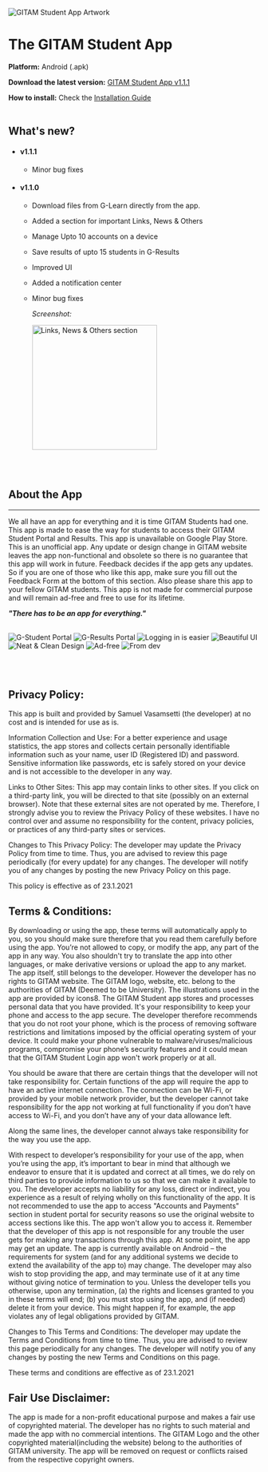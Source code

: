 ![GITAM Student App Artwork](/imgs/gsa1.png)
# The GITAM Student App 
**Platform:** Android (.apk)

**Download the latest version:** [GITAM Student App v1.1.1](gsa.apk)

**How to install:** Check the [Installation Guide](misc/installation-guide.pdf)
<br /><br />

## What's new?
* #### v1.1.1
    * Minor bug fixes
* #### v1.1.0
    * Download files from G-Learn directly from the app.
    * Added a section for important Links, News & Others
    * Manage Upto 10 accounts on a device
    * Save results of upto 15 students in G-Results
    * Improved UI
    * Added a notification center
    * Minor bug fixes

        *Screenshot:*

        <img src="imgs/screenshot1.png" alt="Links, News & Others section" width="250"/>
<br /><br />

## About the App
---
We all have an app for everything and it is time GITAM Students had one. This app is made to ease the way for students to access their GITAM Student Portal and Results. This app is unavailable on Google Play Store. This is an unofficial app. Any update or design change in GITAM website leaves the app non-functional and obsolete so there is no guarantee that this app will work in future.
Feedback decides if the app gets any updates. So if you are one of those who like this app, make sure you fill out the Feedback Form at the bottom of this section. Also please share this app to your fellow GITAM students. This app is not made for commercial purpose and will remain ad-free and free to use for its lifetime.

***"There has to be an app for everything."***
<br />
<br />

![G-Student Portal](/imgs/gsa2.png)
![G-Results Portal](/imgs/gsa3.png)
![Logging in is easier](/imgs/gsa4.png)
![Beautiful UI](/imgs/gsa5.png)
![Neat & Clean Design](/imgs/gsa6.png)
![Ad-free](/imgs/gsa7.png)
![From dev](/imgs/gsa8.png)

<br />
<br />

## Privacy Policy:
This app is built and provided by Samuel Vasamsetti (the developer) at no cost and is intended for use as is.

Information Collection and Use:
For a better experience and usage statistics, the app stores and collects certain personally identifiable information such as your name, user ID (Registered ID) and password. Sensitive information like passwords, etc is safely stored on your device and is not accessible to the developer in any way.

Links to Other Sites: 
This app may contain links to other sites. If you click on a third-party link, you will be directed to that site (possibly on an external browser). Note that these external sites are not operated by me. Therefore, I strongly advise you to review the Privacy Policy of these websites. I have no control over and assume no responsibility for the content, privacy policies, or practices of any third-party sites or services.

Changes to This Privacy Policy: 
The developer may update the Privacy Policy from time to time. Thus, you are advised to review this page periodically (for every update) for any changes. The developer will notify you of any changes by posting the new Privacy Policy on this page.

This policy is effective as of 23.1.2021

## Terms & Conditions:
By downloading or using the app, these terms will automatically apply to you, so you should make sure therefore that you read them carefully before using the app. You’re not allowed to copy, or modify the app, any part of the app in any way. You also shouldn't try to translate the app into other languages, or make derivative versions or upload the app to any market. The app itself, still belongs to the developer. However the developer has no rights to GITAM website. The GITAM logo, website, etc. belong to the authorities of GITAM (Deemed to be University). The illustrations used in the app are provided by icons8.
The GITAM Student app stores and processes personal data that you have provided. It's your responsibility to keep your phone and access to the app secure. The developer therefore recommends that you do not root your phone, which is the process of removing software restrictions and limitations imposed by the official operating system of your device. It could make your phone vulnerable to malware/viruses/malicious programs, compromise your phone’s security features and it could mean that the GITAM Student Login app won't work properly or at all.

You should be aware that there are certain things that the developer will not take responsibility for. Certain functions of the app will require the app to have an active internet connection. The connection can be Wi-Fi, or provided by your mobile network provider, but the developer cannot take responsibility for the app not working at full functionality if you don’t have access to Wi-Fi, and you don’t have any of your data allowance left.

Along the same lines, the developer cannot always take responsibility for the way you use the app.

With respect to developer’s responsibility for your use of the app, when you’re using the app, it’s important to bear in mind that although we endeavor to ensure that it is updated and correct at all times, we do rely on third parties to provide information to us so that we can make it available to you. The developer accepts no liability for any loss, direct or indirect, you experience as a result of relying wholly on this functionality of the app.
It is not recommended to use the app to access "Accounts and Payments" section in student portal for security reasons so use the original website to access sections like this. The app won't allow you to access it.
Remember that the developer of this app is not responsible for any trouble the user gets for making any transactions through this app.
At some point, the app may get an update. The app is currently available on Android – the requirements for system (and for any additional systems we decide to extend the availability of the app to) may change. The developer may also wish to stop providing the app, and may terminate use of it at any time without giving notice of termination to you. Unless the developer tells you otherwise, upon any termination, (a) the rights and licenses granted to you in these terms will end; (b) you must stop using the app, and (if needed) delete it from your device. This might happen if, for example, the app violates any of legal obligations provided by GITAM.

Changes to This Terms and Conditions:
The developer may update the Terms and Conditions from time to time. Thus, you are advised to review this page periodically for any changes. The developer will notify you of any changes by posting the new Terms and Conditions on this page.

These terms and conditions are effective as of 23.1.2021


## Fair Use Disclaimer:
The app is made for a non-profit educational purpose and makes a fair use of copyrighted material. The developer has no rights to such material and made the app with no commercial intentions. The GITAM Logo and the other copyrighted material(including the website) belong to the authorities of GITAM university. The app will be removed on request or conflicts raised from the respective copyright owners.
